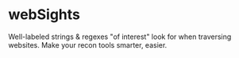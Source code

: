 # webSights
Well-labeled strings &amp; regexes "of interest" look for when traversing websites. Make your recon tools smarter, easier.
